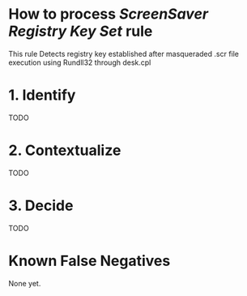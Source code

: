 # How to process *ScreenSaver Registry Key Set* rule
This rule Detects registry key established after masqueraded .scr file execution using Rundll32 through desk.cpl

# 1. Identify
TODO

# 2. Contextualize
TODO

# 3. Decide
TODO

# Known False Negatives
None yet.
